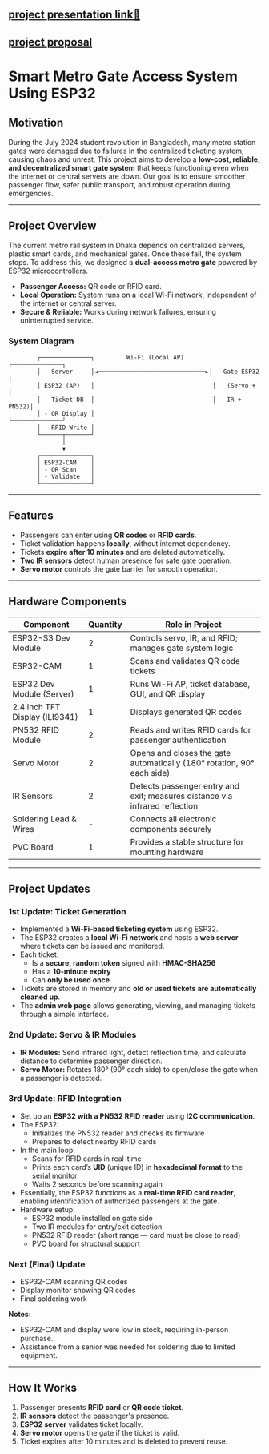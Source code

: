 

## [project presentation link🚡](https://www.canva.com/design/DAGxvjW1ttA/XTJ3PxfRbfMikCMG0TYQAw/edit?utm_content=DAGxvjW1ttA&utm_campaign=designshare&utm_medium=link2&utm_source=sharebutton)
## [project proposal](proposal.docx/)

# 

# Smart Metro Gate Access System Using ESP32

## Motivation

During the July 2024 student revolution in Bangladesh, many metro station gates were damaged due to failures in the centralized ticketing system, causing chaos and unrest. This project aims to develop a **low-cost, reliable, and decentralized smart gate system** that keeps functioning even when the internet or central servers are down. Our goal is to ensure smoother passenger flow, safer public transport, and robust operation during emergencies.

---

## Project Overview

The current metro rail system in Dhaka depends on centralized servers, plastic smart cards, and mechanical gates. Once these fail, the system stops. To address this, we designed a **dual-access metro gate** powered by ESP32 microcontrollers.

- **Passenger Access:** QR code or RFID card.
- **Local Operation:** System runs on a local Wi-Fi network, independent of the internet or central server.
- **Secure & Reliable:** Works during network failures, ensuring uninterrupted service.

### System Diagram

```
        ┌──────────────┐         Wi-Fi (Local AP)        ┌──────────────┐
        │   Server     │◄──────────────────────────────►│   Gate ESP32 │
        │ ESP32 (AP)   │                                 │   (Servo +   │
        │ - Ticket DB  │                                 │   IR + PN532)│
        │ - QR Display │                                 └──────────────┘
        │ - RFID Write │
        └──────┬───────┘
               │
               ▼
        ┌──────────────┐
        │ ESP32-CAM    │
        │ - QR Scan    │
        │ - Validate   │
        └──────────────┘

```

---

## Features

- Passengers can enter using **QR codes** or **RFID cards**.
- Ticket validation happens **locally**, without internet dependency.
- Tickets **expire after 10 minutes** and are deleted automatically.
- **Two IR sensors** detect human presence for safe gate operation.
- **Servo motor** controls the gate barrier for smooth operation.

---

## Hardware Components

| Component | Quantity | Role in Project |
| --- | --- | --- |
| ESP32-S3 Dev Module | 2 | Controls servo, IR, and RFID; manages gate system logic |
| ESP32-CAM | 1 | Scans and validates QR code tickets |
| ESP32 Dev Module (Server) | 1 | Runs Wi-Fi AP, ticket database, GUI, and QR display |
| 2.4 inch TFT Display (ILI9341) | 1 | Displays generated QR codes |
| PN532 RFID Module | 2 | Reads and writes RFID cards for passenger authentication |
| Servo Motor | 2 | Opens and closes the gate automatically (180° rotation, 90° each side) |
| IR Sensors | 2 | Detects passenger entry and exit; measures distance via infrared reflection |
| Soldering Lead & Wires | - | Connects all electronic components securely |
| PVC Board | 1 | Provides a stable structure for mounting hardware |

---

## Project Updates

### **1st Update: Ticket Generation**

- Implemented a **Wi-Fi-based ticketing system** using ESP32.
- The ESP32 creates a **local Wi-Fi network** and hosts a **web server** where tickets can be issued and monitored.
- Each ticket:
    - Is a **secure, random token** signed with **HMAC-SHA256**
    - Has a **10-minute expiry**
    - Can **only be used once**
- Tickets are stored in memory and **old or used tickets are automatically cleaned up**.
- The **admin web page** allows generating, viewing, and managing tickets through a simple interface.


### **2nd Update: Servo & IR Modules**

- **IR Modules:** Send infrared light, detect reflection time, and calculate distance to determine passenger direction.
- **Servo Motor:** Rotates 180° (90° each side) to open/close the gate when a passenger is detected.

### **3rd Update: RFID Integration**

- Set up an **ESP32 with a PN532 RFID reader** using **I2C communication**.
- The ESP32:
    - Initializes the PN532 reader and checks its firmware
    - Prepares to detect nearby RFID cards
- In the main loop:
    - Scans for RFID cards in real-time
    - Prints each card’s **UID** (unique ID) in **hexadecimal format** to the serial monitor
    - Waits 2 seconds before scanning again
- Essentially, the ESP32 functions as a **real-time RFID card reader**, enabling identification of authorized passengers at the gate.
- Hardware setup:
    - ESP32 module installed on gate side
    - Two IR modules for entry/exit detection
    - PN532 RFID reader (short range — card must be close to read)
    - PVC board for structural support

### **Next (Final) Update**

- ESP32-CAM scanning QR codes
- Display monitor showing QR codes
- Final soldering work

**Notes:**

- ESP32-CAM and display were low in stock, requiring in-person purchase.
- Assistance from a senior was needed for soldering due to limited equipment.

---

## How It Works

1. Passenger presents **RFID card** or **QR code ticket**.
2. **IR sensors** detect the passenger's presence.
3. **ESP32 server** validates ticket locally.
4. **Servo motor** opens the gate if the ticket is valid.
5. Ticket expires after 10 minutes and is deleted to prevent reuse.


